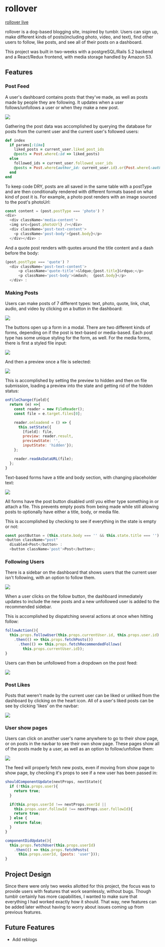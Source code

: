 # rollover

[rollover live](https://rollover.herokuapp.com/#/)

rollover is a dog-based blogging site, inspired by tumblr. Users can sign up, make different kinds of posts(including photo, video, and text), find other users to follow, like posts, and see all of their posts on a dashboard.

This project was built in two-weeks with a postgreSQL/Rails 5.2 backend and a React/Redux frontend, with media storage handled by Amazon S3.

## Features

### Post Feed

A user's dashboard contains posts that they've made, as well as posts made by people they are following. It updates when a user follows/unfollows a user or when they make a new post.

![](app/assets/images/dashboard.png)

Gathering the post data was accomplished by querying the database for posts from the current user and the current user's followed users:

```ruby
def index
  if params[:like]
    liked_posts = current_user.liked_post_ids
    @posts = Post.where(:id => liked_posts)
  else
    followed_ids = current_user.followed_user_ids
    @posts = Post.where(author_id: current_user.id).or(Post.where(:author_id => followed_ids))
  end
end
```

To keep code DRY, posts are all saved in the same table with a postType and are then conditionally rendered with different formats based on what kind of post it is. For example, a photo post renders with an image sourced to the post's photoUrl:

```js
const content = (post.postType === 'photo') ?
<div>
  <div className='media-content'>
  <img src={post.photoUrl} /></div>
  <div className='post-text-content'>
    <p className='post-body'>{post.body}</p>
  </div></div> :
```

And a quote post renders with quotes around the title content and a dash before the body:

```js
(post.postType === 'quote') ?
  <div className='post-text-content'>
      <p className='quote-title'>&ldquo;{post.title}&rdquo;</p>
      <p className='post-body'>&mdash;  {post.body}</p>
  </div> :
  ```

### Making Posts

Users can make posts of 7 different types: text, photo, quote, link, chat, audio, and video by clicking on a button in the dashboard:

![](app/assets/images/post_buttons.png)

The buttons open up a form in a modal. There are two different kinds of forms, depending on if the post is text-based or media-based. Each post type has some unique styling for the form, as well.
For the media forms, there is first a styled file input:

![](app/assets/images/media_file.png)

And then a preview once a file is selected:

![](app/assets/images/media_preview.png)

This is accomplished by setting the preview to hidden and then on file submission, loading a preview into the state and getting rid of the hidden status:

```js
onFileChange(field){
  return (e) =>{
    const reader = new FileReader();
    const file = e.target.files[0];

    reader.onloadend = () => {
      this.setState({
        [field]: file,
        preview: reader.result,
        previewState: '',
        inputState: 'hidden'});
    };

    reader.readAsDataURL(file);
  };
}
```

Text-based forms have a title and body section, with changing placeholder text:

![](app/assets/images/text_form.png)

All forms have the post button disabled until you either type something in or attach a file. This prevents empty posts from being made while still allowing posts to optionally have either a title, body, or media file.

This is accomplished by checking to see if everything in the state is empty or not:

```js
const postButton = (this.state.body === '' && this.state.title === '') ?
<button className="post"
  disabled>Post</button> :
  <button className='post'>Post</button>;
  ```

### Following Users

There is a sidebar on the dashboard that shows users that the current user isn't following, with an option to follow them.

![](app/assets/images/recommended_follows.png)

When a user clicks on the follow button, the dashboard immediately updates to include the new posts and a new unfollowed user is added to the recommended sidebar.

This is accomplished by dispatching several actions at once when hitting follow:

```js
followAction(){
  this.props.followUser(this.props.currentUser.id, this.props.user.id)
    .then(() => this.props.fetchPosts())
      .then(() => this.props.fetchRecommendedFollows(
        this.props.currentUser.id));
}
```

Users can then be unfollowed from a dropdown on the post feed:

![](app/assets/images/unfollow.png)

### Post Likes

Posts that weren't made by the current user can be liked or unliked from the dashboard by clicking on the heart icon. All of a user's liked posts can be see by clicking 'likes' on the navbar:

![](app/assets/images/likes_page.png)

### User show pages

Users can click on another user's name anywhere to go to their show page, or on posts in the navbar to see their own show page. These pages show all of the posts made by a user, as well as an option to follow/unfollow them:

![](app/assets/images/user_show.png)

The feed will properly fetch new posts, even if moving from show page to show page, by checking it's props to see if a new user has been passed in:

```js
shouldComponentUpdate(nextProps, nextState){
  if (!this.props.user){
    return true;
  }

  if(this.props.userId !== nextProps.userId ||
    this.props.user.followId !== nextProps.user.followId){
    return true;
  } else {
    return false;
  }
}

componentDidUpdate(){
  this.props.fetchUser(this.props.userId)
    .then(() => this.props.fetchPosts(
      this.props.userId, {posts: 'user'}));
}
```

## Project Design

Since there were only two weeks allotted for this project, the focus was to provide users with features that work seamlessly, without bugs. Though tumblr certainly has more capabilities, I wanted to make sure that everything I had worked exactly how it should. That way, new features can be added later without having to worry about issues coming up from previous features.


## Future Features

* Add reblogs
